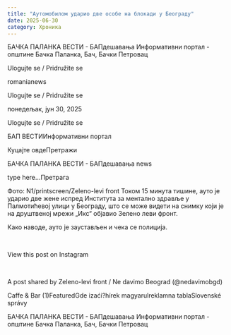 ```yaml
---
title: "Аутомобилом ударио две особе на блокади у Београду"
date: 2025-06-30
category: Хроника
---
```


БАЧКА ПАЛАНКА ВЕСТИ - БАПдешавања Информативни портал - општине Бачка Паланка, Бач, Бачки Петровац

Ulogujte se / Pridružite se

romanianews

Ulogujte se / Pridružite se

понедељак, јун 30, 2025

Ulogujte se / Pridružite se

БАП ВЕСТИИнформативни портал

Куцајте овдеПретражи

БАЧКА ПАЛАНКА ВЕСТИ - БАПдешавања news

type here...Претрага

Фото: N1/printscreen/Zeleno-levi front
            Током 15 минута тишине, ауто је ударио две жене испред Института за ментално здравље у Палмотићевој улици у Београду, што се може видети на снимку који је на друштвеној мрежи „Икс“ објавио Зелено леви фронт.

Како наводе, ауто је заустављен и чека се полиција.


 










View this post on Instagram






















 


A post shared by Zeleno-levi front / Ne davimo Beograd (@nedavimobgd)

Caffe & Bar (1)FeaturedGde izaći?hírek magyarulreklamna tablaSlovenské správy

БАЧКА ПАЛАНКА ВЕСТИ - БАПдешавања Информативни портал - општине Бачка Паланка, Бач, Бачки Петровац
